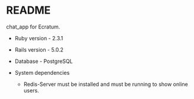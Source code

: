 # README

chat_app for Ecratum.

* Ruby version - 2.3.1
* Rails version - 5.0.2
* Database - PostgreSQL

* System dependencies
  - Redis-Server must be installed and must be running to show online users.